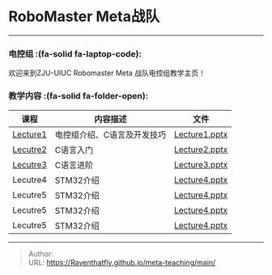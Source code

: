 # RoboMaster Meta战队

---
### 电控组 :(fa-solid fa-laptop-code):
欢迎来到ZJU-UIUC Robomaster Meta 战队电控组教学主页！

### 教学内容 :(fa-solid fa-folder-open):

| 课程                          | 内容描述           | 文件                |
|-----------------------------|----------------|-------------------|
| [Lecture1](/posts/574de11/) | 电控组介绍、C语言及开发技巧 | [Lecture1.pptx]() |
| [Lecutre2]()                | C语言入门          | [Lecture2.pptx]() |
| [Lecutre3]()                | C语言进阶          | [Lecture3.pptx]() |
| Lecutre4                    | STM32介绍        | [Lecture4.pptx]() |
| Lecutre5                    | STM32介绍        | [Lecture4.pptx]() |
| Lecutre5                    | STM32介绍        | [Lecture4.pptx]() |
| Lecutre5                    | STM32介绍        | [Lecture4.pptx]() |

---

> Author:   
> URL: https://Raventhatfly.github.io/meta-teaching/main/  

